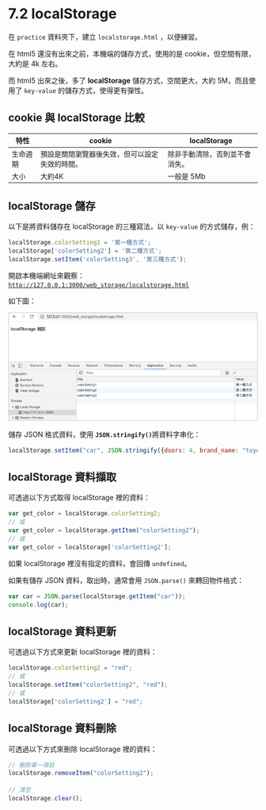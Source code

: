 # 7.2 localStorage

在 `practice` 資料夾下，建立 `localstorage.html` ，以便練習。



在 html5 還沒有出來之前，本機端的儲存方式，使用的是 cookie，但空間有限，大約是 4k 左右。

而 html5 出來之後，多了 **localStorage** 儲存方式，空間更大，大約 5M，而且使用了 `key-value` 的儲存方式，使得更有彈性。

## cookie 與 localStorage 比較

| 特性   | cookie                  | localStorage    |
| ---- | ----------------------- | --------------- |
| 生命週期 | 預設是關閉瀏覽器後失效，但可以設定失效的時間。 | 除非手動清除，否則並不會消失。 |
| 大小   | 大約4K                    | 一般是 5Mb         |



## localStorage 儲存



以下是將資料儲存在 localStorage 的三種寫法，以 `key-value` 的方式儲存，例：

```javascript
localStorage.colorSetting1 = '第一種方式';
localStorage['colorSetting2'] = '第二種方式';
localStorage.setItem('colorSetting3', '第三種方式');
```

開啟本機端網址來觀察：[`http://127.0.0.1:3000/web_storage/localstorage.html`](http://127.0.0.1:3000/web_storage/localstorage.html)

如下圖：

![](../.gitbook/assets/localstorage1.png)



儲存 JSON 格式資料，使用 **`JSON.stringify()`**&#x5C07;資料字串化：

```javascript
localStorage.setItem("car", JSON.stringify({doors: 4, brand_name: "toyota"}));
```



## localStorage 資料擷取

可透過以下方式取得 localStorage 裡的資料：

```javascript
var get_color = localStorage.colorSetting2;
// 或
var get_color = localStorage.getItem("colorSetting2");
// 或
var get_color = localStorage['colorSetting2'];
```

如果 localStorage 裡沒有指定的資料，會回傳 `undefined`。

如果有儲存 JSON 資料，取出時，通常會用 `JSON.parse()` 來轉回物件格式：

```javascript
var car = JSON.parse(localStorage.getItem("car"));
console.log(car);
```



## localStorage 資料更新

可透過以下方式來更新 localStorage 裡的資料：

```javascript
localStorage.colorSetting2 = "red";
// 或
localStorage.setItem("colorSetting2", "red");
// 或
localStorage['colorSetting2'] = "red";
```



## localStorage 資料刪除

可透過以下方式來刪除 localStorage 裡的資料：

```javascript
// 刪除單一項目
localStorage.removeItem("colorSetting2");

// 清空
localStorage.clear();
```

